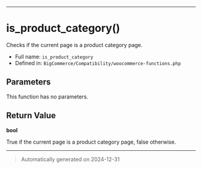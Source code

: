 ***

# is_product_category()

Checks if the current page is a product category page.




* Full name: `is_product_category`
* Defined in: `BigCommerce/Compatibility/woocommerce-functions.php`

## Parameters

This function has no parameters.

## Return Value

**bool**

True if the current page is a product category page, false otherwise.

***
> Automatically generated on 2024-12-31
